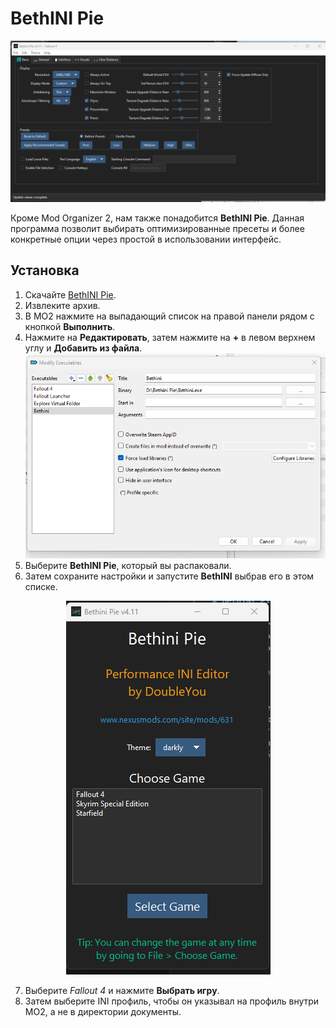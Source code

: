 # BethINI Pie

![bipie_ui](./assets/bipie3.png)

Кроме Mod Organizer 2, нам также понадобится **BethINI Pie**.
Данная программа позволит выбирать оптимизированные пресеты и более конкретные опции через простой в использовании интерфейс.

## Установка

1. Скачайте [BethINI Pie](https://www.nexusmods.com/site/mods/631).
2. Извлеките архив.
3. В MO2 нажмите на выпадающий список на правой панели рядом с кнопкой **Выполнить**.
4. Нажмите на **Редактировать**, затем нажмите на **+** в левом верхнем углу и **Добавить из файла**.
![bipie1](./assets/bipie1.png)
5. Выберите **BethINI Pie**, который вы распаковали.
6. Затем сохраните настройки и запустите **BethINI** выбрав его в этом списке.

<div align="center">
 <img src="./assets/bipie2.png"/>
</div>

7. Выберите *Fallout 4* и нажмите **Выбрать игру**.
8. Затем выберите INI профиль, чтобы он указывал на профиль внутри MO2, а не в директории документы.
